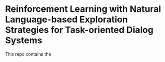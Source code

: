 # Reinforcement Learning with Natural Language-based Exploration Strategies for Task-oriented Dialog Systems

This repo contains the 

